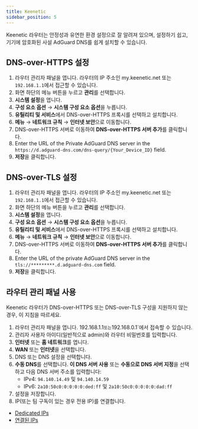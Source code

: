 ```yaml
---
title: Keenetic
sidebar_position: 5
---
```


Keenetic 라우터는 안정성과 유연한 환경 설정으로 잘 알려져 있으며, 설정하기 쉽고, 기기에 암호화된 사설 AdGuard DNS를 쉽게 설치할 수 있습니다.

## DNS-over-HTTPS 설정

1. 라우터 관리자 패널을 엽니다. 라우터의 IP 주소인 my.keenetic.net 또는 `192.168.1.1`에서 접근할 수 있습니다.
2. 화면 하단의 메뉴 버튼을 누르고 **관리**를 선택합니다.
3. **시스템 설정**을 엽니다.
4. **구성 요소 옵션** → **시스템 구성 요소 옵션**을 누릅니다.
5. **유틸리티 및 서비스**에서 DNS-over-HTTPS 프록시를 선택하고 설치합니다.
6. **메뉴** → **네트워크 규칙** → **인터넷 보안**으로 이동합니다.
7. DNS-over-HTTPS 서버로 이동하여 **DNS-over-HTTPS 서버 추가**를 클릭합니다.
8. Enter the URL of the Private AdGuard DNS server in the `https://d.adguard-dns.com/dns-query/{Your_Device_ID}` field.
9. **저장**을 클릭합니다.

## DNS-over-TLS 설정

1. 라우터 관리자 패널을 엽니다. 라우터의 IP 주소인 my.keenetic.net 또는 `192.168.1.1`에서 접근할 수 있습니다.
2. 화면 하단의 메뉴 버튼을 누르고 **관리**를 선택합니다.
3. **시스템 설정**을 엽니다.
4. **구성 요소 옵션** → **시스템 구성 요소 옵션**을 누릅니다.
5. **유틸리티 및 서비스**에서 DNS-over-HTTPS 프록시를 선택하고 설치합니다.
6. **메뉴** → **네트워크 규칙** → **인터넷 보안**으로 이동합니다.
7. DNS-over-HTTPS 서버로 이동하여 **DNS-over-HTTPS 서버 추가**를 클릭합니다.
8. Enter the URL of the private AdGuard DNS server in the `tls://*********.d.adguard-dns.com` field.
9. **저장**을 클릭합니다.

## 라우터 관리 패널 사용

Keenetic 라우터가 DNS-over-HTTPS 또는 DNS-over-TLS 구성을 지원하지 않는 경우, 이 지침을 따르세요.

1. 라우터 관리자 패널을 엽니다. 192.168.1.1`또는`192.168.0.1\`에서 접속할 수 있습니다.
2. 관리자 사용자 아이디(일반적으로 admin)와 라우터 비밀번호를 입력합니다.
3. **인터넷** 또는 **홈 네트워크**를 엽니다.
4. **WAN** 또는 **인터넷**을 선택합니다.
5. DNS 또는 DNS 설정을 선택합니다.
6. **수동 DNS**를 선택합니다. **이 DNS 서버 사용** 또는 **수동으로 DNS 서버 지정**을 선택하고 다음 DNS 서버 주소를 입력합니다:
    - IPv4: `94.140.14.49` 및 `94.140.14.59`
    - IPv6: `2a10:50c0:0:0:0:0:ded:ff` 및 `2a10:50c0:0:0:0:0:dad:ff`
7. 설정을 저장합니다.
8. IP(또는 팀 구독이 있는 경우 전용 IP)를 연결합니다.

- [Dedicated IPs](/private-dns/connect-devices/other-options/dedicated-ip.md)
- [연결된 IPs](/private-dns/connect-devices/other-options/linked-ip.md)

